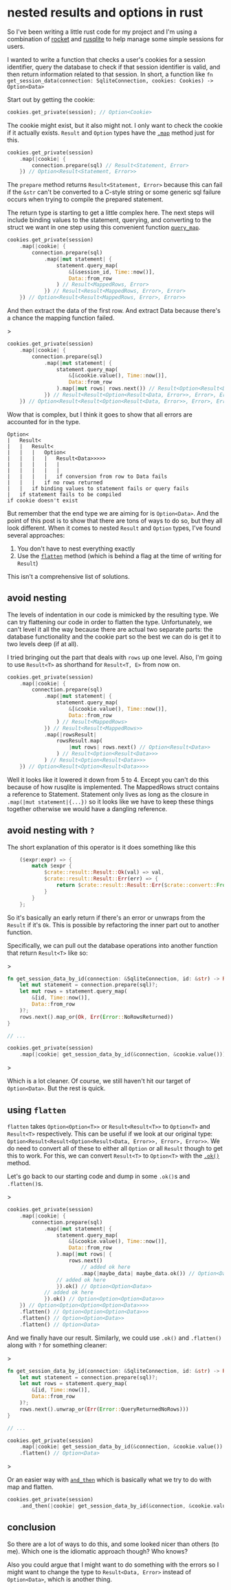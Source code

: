 # nested results and options in rust

So I've been writing a little rust code for my project and I'm using a combination
of [rocket](https://rocket.rs/) and [rusqlite](https://github.com/rusqlite/rusqlite)
to help manage some simple sessions for users.

I wanted to write a function that checks a user's cookies for a session
identifier, query the database to check if that session identifier is valid, and
then return information related to that session. In short, a function like
`fn get_session_data(connection: SqliteConnection, cookies: Cookies) -> Option<Data>`

Start out by getting the cookie:

```rs
cookies.get_private(session); // Option<Cookie>
```

The cookie might exist, but it also might not. I only want to check the cookie if
it actually exists. `Result` and `Option` types have the [`.map`](https://doc.rust-lang.org/std/result/enum.Result.html#method.map)
method just for this.

```rs
cookies.get_private(session)
    .map(|cookie| {
        connection.prepare(sql) // Result<Statement, Error>
    }) // Option<Result<Statement, Error>>

```

The `prepare` method returns `Result<Statement, Error>` because this
can fail if the `&str` can't be converted to a C-style string or some generic sql
failure occurs when trying to compile the prepared statement.

The return type is starting to get a little complex here. The next steps will include
binding values to the statement, querying, and converting to the struct we want
in one step using this convenient function [`query_map`](https://docs.rs/rusqlite/0.20.0/rusqlite/struct.Statement.html#method.query_map).

```rs
cookies.get_private(session)
    .map(|cookie| {
        connection.prepare(sql)
            .map(|mut statement| {
                statement.query_map(
                    &[&session_id, Time::now()],
                    Data::from_row
                ) // Result<MappedRows, Error>
            }) // Result<Result<MappedRows, Error>, Error>
    }) // Option<Result<Result<MappedRows, Error>, Error>>
```

And then extract the data of the first row. And extract Data because there's
a chance the mapping function failed.

<!-- markdownlint-disable line-length -->>
```rs
cookies.get_private(session)
    .map(|cookie| {
        connection.prepare(sql)
            .map(|mut statement| {
                statement.query_map(
                    &[&cookie.value(), Time::now()],
                    Data::from_row
                ).map(|mut rows| rows.next()) // Result<Option<Result<Data, Error>>, Error>
            }) // Result<Result<Option<Result<Data, Error>>, Error>, Error>
    }) // Option<Result<Result<Option<Result<Data, Error>>, Error>, Error>>
```
<!-- markdownlint-enable line-length -->

Wow that is complex, but I think it goes to show that all errors are accounted for
in the type.

```text
Option<
|   Result<
|   |   Result<
|   |   |   Option<
|   |   |   |   Result<Data>>>>>
|   |   |   |   |
|   |   |   |   |
|   |   |   |   if conversion from row to Data fails
|   |   |   if no rows returned
|   |   if binding values to statement fails or query fails
|   if statement fails to be compiled
if cookie doesn't exist
```

But remember that the end type we are aiming for is `Option<Data>`. And the point
of this post is to show that there are tons of ways to do so, but they all look different.
When it comes to nested `Result` and `Option` types, I've found several approaches:

1. You don't have to nest everything exactly
2. Use the [`flatten`](https://doc.rust-lang.org/std/result/enum.Result.html#method.flatten)
   method (which is behind a flag at the time of writing for `Result`)

This isn't a comprehensive list of solutions.

## avoid nesting

The levels of indentation in our code is mimicked by the resulting type. We can
try flattening our code in order to flatten the type. Unfortunately, we can't level
it all the way because there are actual two separate parts: the database functionality
and the cookie part so the best we can do is get it to two levels deep (if at all).

I tried bringing out the part that deals with `rows` up one level. Also, I'm going
to use `Result<T>` as shorthand for `Result<T, E>` from now on.

```rs
cookies.get_private(session)
    .map(|cookie| {
        connection.prepare(sql)
            .map(|mut statement| {
                statement.query_map(
                    &[&cookie.value(), Time::now()],
                    Data::from_row
                ) // Result<MappedRows>
            }) // Result<Result<MappedRows>>
            .map(|rowsResult|
                rowsResult.map(
                    |mut rows| rows.next() // Option<Result<Data>>
                ) // Result<Option<Result<Data>>>
            ) // Result<Option<Result<Data>>>
    }) // Option<Result<Option<Result<Data>>>>
```

Well it looks like it lowered it down from 5 to 4. Except you can't do this because
of how rusqlite is implemented. The MappedRows struct contains a reference to Statement.
Statement only lives as long as the closure in `.map(|mut statement|{...})` so it
looks like we have to keep these things together otherwise we would have a dangling
reference.

## avoid nesting with `?`

The short explanation of this operator is it does something like this

```rs
    ($expr:expr) => {
        match $expr {
            $crate::result::Result::Ok(val) => val,
            $crate::result::Result::Err(err) => {
                return $crate::result::Result::Err($crate::convert::From::from(err));
            }
        }
    };
```

So it's basically an early return if there's an error or unwraps from the `Result`
if it's `Ok`. This is possible by refactoring the inner part out to another function.

Specifically, we can pull out the database operations into another function that
return `Result<T>` like so:

<!-- markdownlint-disable line-length -->>
```rs
fn get_session_data_by_id(connection: &SqliteConnection, id: &str) -> Result<Data, Error> {
    let mut statement = connection.prepare(sql)?;
    let mut rows = statement.query_map(
        &[id, Time::now()],
        Data::from_row
    )?;
    rows.next().map_or(Ok, Err(Error::NoRowsReturned))
}

// ...

cookies.get_private(session)
    .map(|cookie| get_session_data_by_id(&connection, &cookie.value())) // Option<Result<Data, Error>>

```
<!-- markdownlint-enable line-length -->>

Which is a lot cleaner. Of course, we still haven't hit our target of `Option<Data>`.
But the rest is quick.

## using `flatten`

`flatten` takes `Option<Option<T>>` or `Result<Result<T>>` to `Option<T>` and `Result<T>`
respectively. This can be useful if we look at our original type:
`Option<Result<Result<Option<Result<Data, Error>>, Error>, Error>>`. We do need
to convert all of these to either all `Option` or all `Result` though to get this
to work. For this, we can convert `Result<T>` to `Option<T>` with the [`.ok()`](https://doc.rust-lang.org/std/result/enum.Result.html#method.ok)
method.

Let's go back to our starting code and dump in some `.ok()`s and `.flatten()`s.

<!-- markdownlint-disable line-length -->>
```rs
cookies.get_private(session)
    .map(|cookie| {
        connection.prepare(sql)
            .map(|mut statement| {
                statement.query_map(
                    &[&cookie.value(), Time::now()],
                    Data::from_row
                ).map(|mut rows| {
                    rows.next()
                        // added ok here
                        .map(|maybe_data| maybe_data.ok()) // Option<Data>
                // added ok here
                }).ok() // Option<Option<Data>>
            // added ok here
            }).ok() // Option<Option<Option<Data>>>
    }) // Option<Option<Option<Option<Data>>>>
    .flatten() // Option<Option<Option<Data>>>
    .flatten() // Option<Option<Data>>
    .flatten() // Option<Data>
```
<!-- markdownlint-enable line-length -->

And we finally have our result. Similarly, we could use `.ok()` and `.flatten()`
along with `?` for something cleaner:

<!-- markdownlint-disable line-length -->>
```rs
fn get_session_data_by_id(connection: &SqliteConnection, id: &str) -> Result<Data, Error> {
    let mut statement = connection.prepare(sql)?;
    let mut rows = statement.query_map(
        &[id, Time::now()],
        Data::from_row
    )?;
    rows.next().unwrap_or(Err(Error::QueryReturnedNoRows)))
}

// ...

cookies.get_private(session)
    .map(|cookie| get_session_data_by_id(&connection, &cookie.value()).ok()) // Option<Option<Data>>
    .flatten() // Option<Data>

```
<!-- markdownlint-enable line-length -->>

Or an easier way with [`and_then`](https://doc.rust-lang.org/std/option/enum.Option.html#method.and_then)
which is basically what we try to do with map and flatten.

```rs
cookies.get_private(session)
    .and_then(|cookie| get_session_data_by_id(&connection, &cookie.value()).ok())
```

## conclusion

So there are a lot of ways to do this, and some looked nicer than others (to me).
Which one is the idiomatic approach though? Who knows?

Also you could argue that I might want to do something with the errors so I might
want to change the type to `Result<Data, Error>` instead of `Option<Data>`, which
is another thing.
